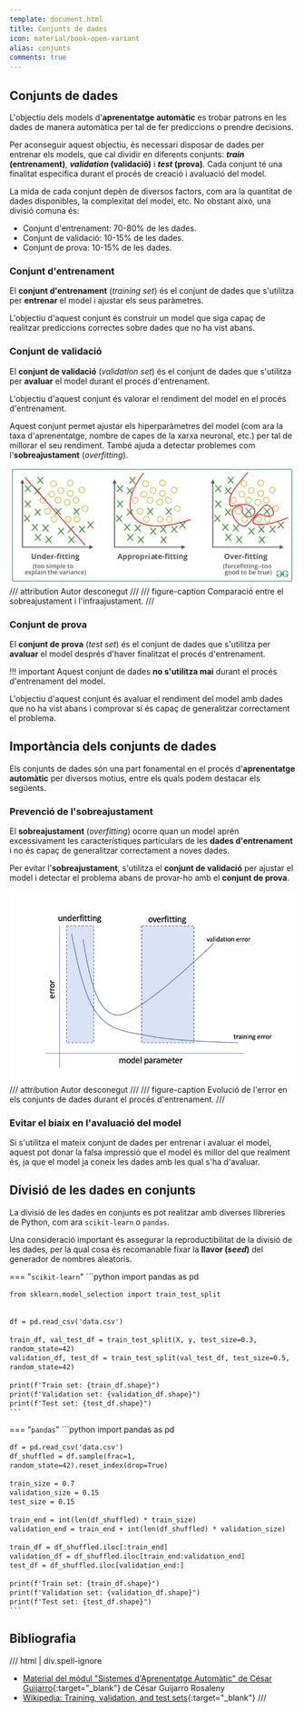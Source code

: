 ```yaml
---
template: document.html
title: Conjunts de dades
icon: material/book-open-variant
alias: conjunts
comments: true
---
```


## Conjunts de dades
L'objectiu dels models d'__aprenentatge automàtic__ es trobar patrons
en les dades de manera automàtica per tal de fer prediccions o prendre
decisions.

Per aconseguir aquest objectiu, és necessari disposar de dades
per entrenar els models, que cal dividir en diferents conjunts:
__*train* (entrenament)__, __*validation* (validació)__ i __*test* (prova)__.
Cada conjunt té una finalitat específica durant el procés de
creació i avaluació del model.

La mida de cada conjunt depèn de diversos factors, com ara la quantitat
de dades disponibles, la complexitat del model, etc. No obstant això,
una divisió comuna és:

- Conjunt d'entrenament: 70-80% de les dades.
- Conjunt de validació: 10-15% de les dades.
- Conjunt de prova: 10-15% de les dades.

### Conjunt d'entrenament
El __conjunt d'entrenament__ (_training set_) és el conjunt de dades
que s'utilitza per __entrenar__ el model i ajustar els seus paràmetres.

L'objectiu d'aquest conjunt és construir un model que siga capaç
de realitzar prediccions correctes sobre dades que no ha vist abans.

### Conjunt de validació
El __conjunt de validació__ (_validation set_) és el conjunt de dades
que s'utilitza per __avaluar__ el model durant el procés d'entrenament.

L'objectiu d'aquest conjunt és valorar el rendiment del model
en el procés d'entrenament.

Aquest conjunt permet ajustar els hiperparàmetres del model (com ara
la taxa d'aprenentatge, nombre de capes de la xarxa neuronal, etc.)
per tal de millorar el seu rendiment. També ajuda a detectar
problemes com l'__sobreajustament__ (_overfitting_).

![Sobreajustament i infraajustament](img/conjunts/overfitting.png)
/// attribution
Autor desconegut
///
/// figure-caption
Comparació entre el sobreajustament i l'infraajustament.
///

### Conjunt de prova
El __conjunt de prova__ (_test set_) és el conjunt de dades
que s'utilitza per __avaluar__ el model després d'haver finalitzat
el procés d'entrenament.

!!! important
    Aquest conjunt de dades __no s'utilitza mai__ durant el procés
    d'entrenament del model.

L'objectiu d'aquest conjunt és avaluar el rendiment del model
amb dades que no ha vist abans i comprovar si és capaç de generalitzar
correctament el problema.


## Importància dels conjunts de dades
Els conjunts de dades són una part fonamental en el procés
d'__aprenentatge automàtic__ per diversos motius, entre els quals
podem destacar els següents.

### Prevenció de l'__sobreajustament__
El __sobreajustament__ (_overfitting_) ocorre quan un model aprén
excessivament les característiques particulars de les __dades d'entrenament__
i no és capaç de generalitzar correctament a noves dades.

Per evitar l'__sobreajustament__, s'utilitza el __conjunt de validació__
per ajustar el model i detectar el problema abans de provar-ho
amb el __conjunt de prova__.

![Evolució de l'error en els conjunts de dades](img/conjunts/overfitting_validation.png)
/// attribution
Autor desconegut
///
/// figure-caption
Evolució de l'error en els conjunts de dades durant el procés d'entrenament.
///

### Evitar el biaix en l'avaluació del model
Si s'utilitza el mateix conjunt de dades per entrenar i avaluar el model,
aquest pot donar la falsa impressió que el model és millor del que realment
és, ja que el model ja coneix les dades amb les qual s'ha d'avaluar.


## Divisió de les dades en conjunts
La divisió de les dades en conjunts es pot realitzar amb diverses llibreries
de Python, com ara `scikit-learn` o `pandas`.

Una consideració important és assegurar la reproductibilitat de la divisió
de les dades, per la qual cosa és recomanable fixar la __llavor (_seed_)__
del generador de nombres aleatoris.

=== "`scikit-learn`"
    ```python
    import pandas as pd

    from sklearn.model_selection import train_test_split


    df = pd.read_csv('data.csv')

    train_df, val_test_df = train_test_split(X, y, test_size=0.3, random_state=42)
    validation_df, test_df = train_test_split(val_test_df, test_size=0.5, random_state=42)

    print(f'Train set: {train_df.shape}")
    print(f'Validation set: {validation_df.shape}")
    print(f'Test set: {test_df.shape}")
    ```

=== "`pandas`"
    ```python
    import pandas as pd


    df = pd.read_csv('data.csv')
    df_shuffled = df.sample(frac=1, random_state=42).reset_index(drop=True)

    train_size = 0.7
    validation_size = 0.15
    test_size = 0.15

    train_end = int(len(df_shuffled) * train_size)
    validation_end = train_end + int(len(df_shuffled) * validation_size)

    train_df = df_shuffled.iloc[:train_end]
    validation_df = df_shuffled.iloc[train_end:validation_end]
    test_df = df_shuffled.iloc[validation_end:]

    print(f'Train set: {train_df.shape}")
    print(f'Validation set: {validation_df.shape}")
    print(f'Test set: {test_df.shape}")
    ```


## Bibliografia
/// html | div.spell-ignore
- [Material del mòdul "Sistemes d'Aprenentatge Automàtic" de César Guijarro](https://cesguiro.es/){:target="_blank"} de César Guijarro Rosaleny
- [Wikipedia: Training, validation, and test sets](https://en.wikipedia.org/wiki/Training,_validation,_and_test_data_sets){:target="_blank"}
///

